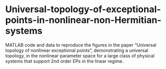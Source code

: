 # Universal-topology-of-exceptional-points-in-nonlinear-non-Hermitian-systems
MATLAB code and data to reproduce the figures in the paper “Universal topology of nonlinear exceptional points”, demonstrating a universal topology, in the nonlinear parameter space for a large class of physical systems that support 2nd order EPs  in the linear regime.
